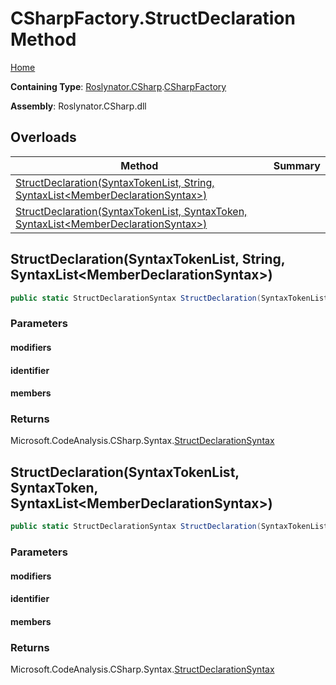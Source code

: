 # CSharpFactory\.StructDeclaration Method <a name="_Top"></a>

[Home](../../../../README.md)

**Containing Type**: [Roslynator.CSharp](../../README.md#_Top)\.[CSharpFactory](../README.md#_Top)

**Assembly**: Roslynator\.CSharp\.dll

## Overloads

| Method | Summary |
| ------ | ------- |
| [StructDeclaration(SyntaxTokenList, String, SyntaxList\<MemberDeclarationSyntax>)](#Roslynator_CSharp_CSharpFactory_StructDeclaration_Microsoft_CodeAnalysis_SyntaxTokenList_System_String_Microsoft_CodeAnalysis_SyntaxList_Microsoft_CodeAnalysis_CSharp_Syntax_MemberDeclarationSyntax__) | |
| [StructDeclaration(SyntaxTokenList, SyntaxToken, SyntaxList\<MemberDeclarationSyntax>)](#Roslynator_CSharp_CSharpFactory_StructDeclaration_Microsoft_CodeAnalysis_SyntaxTokenList_Microsoft_CodeAnalysis_SyntaxToken_Microsoft_CodeAnalysis_SyntaxList_Microsoft_CodeAnalysis_CSharp_Syntax_MemberDeclarationSyntax__) | |

## StructDeclaration\(SyntaxTokenList, String, SyntaxList\<MemberDeclarationSyntax>\) <a name="Roslynator_CSharp_CSharpFactory_StructDeclaration_Microsoft_CodeAnalysis_SyntaxTokenList_System_String_Microsoft_CodeAnalysis_SyntaxList_Microsoft_CodeAnalysis_CSharp_Syntax_MemberDeclarationSyntax__"></a>

```csharp
public static StructDeclarationSyntax StructDeclaration(SyntaxTokenList modifiers, string identifier, SyntaxList<MemberDeclarationSyntax> members = default(SyntaxList<MemberDeclarationSyntax>))
```

### Parameters

#### modifiers

#### identifier

#### members

### Returns

Microsoft\.CodeAnalysis\.CSharp\.Syntax\.[StructDeclarationSyntax](https://docs.microsoft.com/en-us/dotnet/api/microsoft.codeanalysis.csharp.syntax.structdeclarationsyntax)

## StructDeclaration\(SyntaxTokenList, SyntaxToken, SyntaxList\<MemberDeclarationSyntax>\) <a name="Roslynator_CSharp_CSharpFactory_StructDeclaration_Microsoft_CodeAnalysis_SyntaxTokenList_Microsoft_CodeAnalysis_SyntaxToken_Microsoft_CodeAnalysis_SyntaxList_Microsoft_CodeAnalysis_CSharp_Syntax_MemberDeclarationSyntax__"></a>

```csharp
public static StructDeclarationSyntax StructDeclaration(SyntaxTokenList modifiers, SyntaxToken identifier, SyntaxList<MemberDeclarationSyntax> members = default(SyntaxList<MemberDeclarationSyntax>))
```

### Parameters

#### modifiers

#### identifier

#### members

### Returns

Microsoft\.CodeAnalysis\.CSharp\.Syntax\.[StructDeclarationSyntax](https://docs.microsoft.com/en-us/dotnet/api/microsoft.codeanalysis.csharp.syntax.structdeclarationsyntax)

